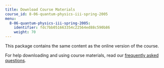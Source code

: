 ```yaml
---
title: Download Course Materials
course_id: 8-06-quantum-physics-iii-spring-2005
menu:
  8-06-quantum-physics-iii-spring-2005:
    identifier: fdc7bb051663354c22564ed88c590b86
    weight: 70
---
```

This package contains the same content as the online version of the course.

For help downloading and using course materials, read our [frequently asked questions](http://ocw.mit.edu/help/faq-technology/).